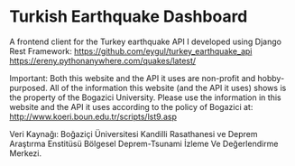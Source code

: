 # Turkish Earthquake Dashboard

A frontend client for the Turkey earthquake API I developed using Django Rest Framework:
https://github.com/eygul/turkey_earthquake_api  
https://ereny.pythonanywhere.com/quakes/latest/

Important: Both this website and the API it uses are non-profit and hobby-purposed. All of the information this website (and the API it uses) shows is the property of the Bogazici University. Please use the information in this website and the API it uses according to the policy of Bogazici at: http://www.koeri.boun.edu.tr/scripts/lst9.asp

Veri Kaynağı: Boğaziçi Üniversitesi Kandilli Rasathanesi ve Deprem Araştırma Enstitüsü Bölgesel Deprem-Tsunami İzleme Ve Değerlendirme Merkezi.
